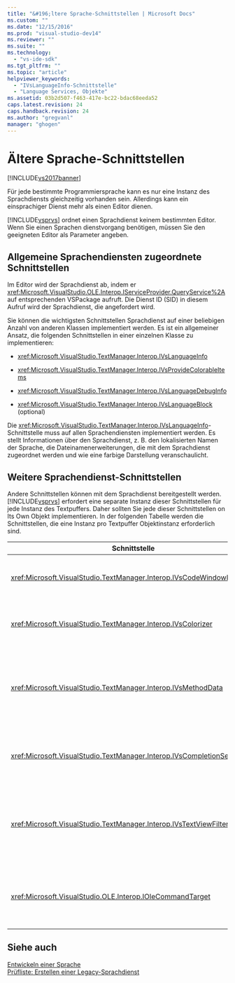```yaml
---
title: "&#196;ltere Sprache-Schnittstellen | Microsoft Docs"
ms.custom: ""
ms.date: "12/15/2016"
ms.prod: "visual-studio-dev14"
ms.reviewer: ""
ms.suite: ""
ms.technology: 
  - "vs-ide-sdk"
ms.tgt_pltfrm: ""
ms.topic: "article"
helpviewer_keywords: 
  - "IVsLanguageInfo-Schnittstelle"
  - "Language Services, Objekte"
ms.assetid: 03b2d507-f463-417e-bc22-bdac68eeda52
caps.latest.revision: 24
caps.handback.revision: 24
ms.author: "gregvanl"
manager: "ghogen"
---
```

# &#196;ltere Sprache-Schnittstellen
[!INCLUDE[vs2017banner](../../code-quality/includes/vs2017banner.md)]

Für jede bestimmte Programmiersprache kann es nur eine Instanz des Sprachdiensts gleichzeitig vorhanden sein.  Allerdings kann ein einsprachiger Dienst mehr als einen Editor dienen.  
  
 [!INCLUDE[vsprvs](../../code-quality/includes/vsprvs_md.md)] ordnet einen Sprachdienst keinem bestimmten Editor.  Wenn Sie einen Sprachen dienstvorgang benötigen, müssen Sie den geeigneten Editor als Parameter angeben.  
  
## Allgemeine Sprachendiensten zugeordnete Schnittstellen  
 Im Editor wird der Sprachdienst ab, indem er <xref:Microsoft.VisualStudio.OLE.Interop.IServiceProvider.QueryService%2A> auf entsprechenden VSPackage aufruft.  Die Dienst ID \(SID\) in diesem Aufruf wird der Sprachdienst, die angefordert wird.  
  
 Sie können die wichtigsten Schnittstellen Sprachdienst auf einer beliebigen Anzahl von anderen Klassen implementiert werden.  Es ist ein allgemeiner Ansatz, die folgenden Schnittstellen in einer einzelnen Klasse zu implementieren:  
  
-   <xref:Microsoft.VisualStudio.TextManager.Interop.IVsLanguageInfo>  
  
-   <xref:Microsoft.VisualStudio.TextManager.Interop.IVsProvideColorableItems>  
  
-   <xref:Microsoft.VisualStudio.TextManager.Interop.IVsLanguageDebugInfo>  
  
-   <xref:Microsoft.VisualStudio.TextManager.Interop.IVsLanguageBlock> \(optional\)  
  
 Die <xref:Microsoft.VisualStudio.TextManager.Interop.IVsLanguageInfo>\-Schnittstelle muss auf allen Sprachendiensten implementiert werden.  Es stellt Informationen über den Sprachdienst, z. B. den lokalisierten Namen der Sprache, die Dateinamenerweiterungen, die mit dem Sprachdienst zugeordnet werden und wie eine farbige Darstellung veranschaulicht.  
  
## Weitere Sprachendienst\-Schnittstellen  
 Andere Schnittstellen können mit dem Sprachdienst bereitgestellt werden.  [!INCLUDE[vsprvs](../../code-quality/includes/vsprvs_md.md)] erfordert eine separate Instanz dieser Schnittstellen für jede Instanz des Textpuffers.  Daher sollten Sie jede dieser Schnittstellen on Its Own Objekt implementieren.  In der folgenden Tabelle werden die Schnittstellen, die eine Instanz pro Textpuffer Objektinstanz erforderlich sind.  
  
|Schnittstelle|Beschreibung|  
|-------------------|------------------|  
|<xref:Microsoft.VisualStudio.TextManager.Interop.IVsCodeWindowManager>|Verwaltet Codefenster zusatzelemente, wie die Dropdownliste Leiste.  Sie können diese Schnittstelle abrufen, indem Sie die <xref:Microsoft.VisualStudio.TextManager.Interop.IVsLanguageInfo.GetCodeWindowManager%2A>\-Methode verwenden.  Es gibt ein <xref:Microsoft.VisualStudio.TextManager.Interop.IVsCodeWindowManager> pro Codefenster.|  
|<xref:Microsoft.VisualStudio.TextManager.Interop.IVsColorizer>|Farbig stellt Schlüsselwörter und Trennzeichen dar.  Sie können diese Schnittstelle abrufen, indem Sie die <xref:Microsoft.VisualStudio.TextManager.Interop.IVsLanguageInfo.GetColorizer%2A>\-Methode verwenden.  <xref:Microsoft.VisualStudio.TextManager.Interop.IVsColorizer> wird an der Farben Zeit bezeichnet.  Vermeiden Sie Berechnung\-intensive Arbeit innerhalb <xref:Microsoft.VisualStudio.TextManager.Interop.IVsColorizer> kann die Leistung oder leiden.|  
|<xref:Microsoft.VisualStudio.TextManager.Interop.IVsMethodData>|Stellt IntelliSense\-Parameter die QuickInfo bereit.  Wenn der Sprachdienst erkennt, wird ein Zeichen, das angibt, dass Daten Methoden, z. B. eine öffnende Klammer angezeigt werden sollen, es, die <xref:Microsoft.VisualStudio.TextManager.Interop.IVsMethodTipWindow.SetMethodData%2A>\-Methode auf, um die Textansicht zu benachrichtigen, dass der Sprachdienst bereit ist, eine Parameterinformationens\-QuickInfo anzuzeigen.  Die Aufrufe der Textansicht dann wieder in den Sprachdienst mithilfe der Methoden der <xref:Microsoft.VisualStudio.TextManager.Interop.IVsMethodData>\-Schnittstelle, um die erforderlichen Informationen zu erhalten, um die QuickInfo anzuzeigen.|  
|<xref:Microsoft.VisualStudio.TextManager.Interop.IVsCompletionSet>|Stellt IntelliSense\-Anweisungsvervollständigung bereit.  Wenn der Sprachdienst bereit ist, eine Vervollständigungsliste anzuzeigen, ruft sie die <xref:Microsoft.VisualStudio.TextManager.Interop.IVsTextView.UpdateCompletionStatus%2A>\-Methode für die Textansicht an.  Die Aufrufe der Textansicht dann wieder in den Sprachdienst mithilfe von Methoden für den <xref:Microsoft.VisualStudio.TextManager.Interop.IVsCompletionSet>\-Objekt.|  
|<xref:Microsoft.VisualStudio.TextManager.Interop.IVsTextViewFilter>|Ermöglicht das Ändern der Textansicht mithilfe des Befehls handlers.  Die Klasse, in der die <xref:Microsoft.VisualStudio.TextManager.Interop.IVsTextViewFilter>\-Schnittstelle implementieren, muss auch die <xref:Microsoft.VisualStudio.OLE.Interop.IOleCommandTarget>\-Schnittstelle implementieren.  Die Textansicht ruft das <xref:Microsoft.VisualStudio.TextManager.Interop.IVsTextViewFilter>\-Objekt ab, indem er das <xref:Microsoft.VisualStudio.OLE.Interop.IOleCommandTarget>\-Objekt abgefragt wird, das in die <xref:Microsoft.VisualStudio.TextManager.Interop.IVsTextView.AddCommandFilter%2A>\-Methode übergeben wird.  Es sollte ein <xref:Microsoft.VisualStudio.TextManager.Interop.IVsTextViewFilter>\-Objekt für jede Sicht sein.|  
|<xref:Microsoft.VisualStudio.OLE.Interop.IOleCommandTarget>|Fängt diese Befehle der Benutzer auf die im Codefenster ab.  Überwachen Sie die Ausgabe der <xref:Microsoft.VisualStudio.OLE.Interop.IOleCommandTarget> Informationen zum Schließen, um eine benutzerdefinierte Implementierung und Änderung der Ansicht bereitzustellen<br /><br /> Um das <xref:Microsoft.VisualStudio.OLE.Interop.IOleCommandTarget>\-Objekt der Textansicht übergeben, Aufrufs <xref:Microsoft.VisualStudio.TextManager.Interop.IVsTextView.AddCommandFilter%2A>.|  
  
## Siehe auch  
 [Entwickeln einer Sprache](../../extensibility/internals/developing-a-legacy-language-service.md)   
 [Prüfliste: Erstellen einer Legacy\-Sprachdienst](../../extensibility/internals/checklist-creating-a-legacy-language-service.md)